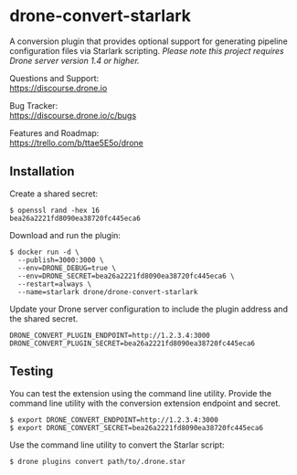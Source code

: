 # drone-convert-starlark

A conversion plugin that provides optional support for generating pipeline configuration files via Starlark scripting. _Please note this project requires Drone server version 1.4 or higher._

Questions and Support:<br/>
https://discourse.drone.io

Bug Tracker:<br/>
https://discourse.drone.io/c/bugs

Features and Roadmap:<br/>
https://trello.com/b/ttae5E5o/drone

## Installation

Create a shared secret:

```text
$ openssl rand -hex 16
bea26a2221fd8090ea38720fc445eca6
```

Download and run the plugin:

```text
$ docker run -d \
  --publish=3000:3000 \
  --env=DRONE_DEBUG=true \
  --env=DRONE_SECRET=bea26a2221fd8090ea38720fc445eca6 \
  --restart=always \
  --name=starlark drone/drone-convert-starlark
```

Update your Drone server configuration to include the plugin address and the shared secret.

```text
DRONE_CONVERT_PLUGIN_ENDPOINT=http://1.2.3.4:3000
DRONE_CONVERT_PLUGIN_SECRET=bea26a2221fd8090ea38720fc445eca6
```

## Testing

You can test the extension using the command line utility. Provide the command line utility with the conversion extension endpoint and secret.

```text
$ export DRONE_CONVERT_ENDPOINT=http://1.2.3.4:3000
$ export DRONE_CONVERT_SECRET=bea26a2221fd8090ea38720fc445eca6
```

Use the command line utility to convert the Starlar script:

```
$ drone plugins convert path/to/.drone.star
```
